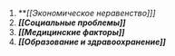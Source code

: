 1. ***[[Экономическое неравенство]]]*
2. ***[[Социальные проблемы]]***
3. ***[[Медицинские факторы]]***
4. ***[[Образование и здравоохранение]]*** 